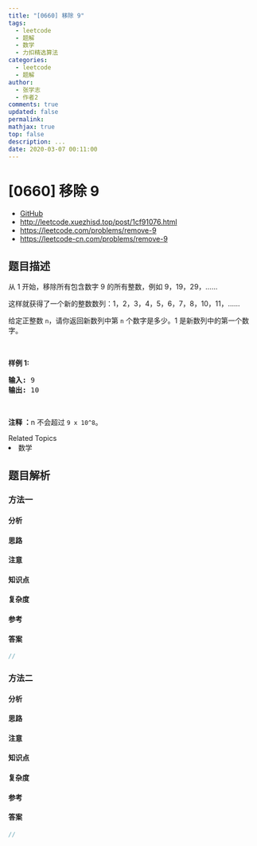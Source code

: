 ```yaml
---
title: "[0660] 移除 9"
tags:
  - leetcode
  - 题解
  - 数学
  - 力扣精选算法
categories:
  - leetcode
  - 题解
author:
  - 张学志
  - 作者2
comments: true
updated: false
permalink:
mathjax: true
top: false
description: ...
date: 2020-03-07 00:11:00
---
```



# [0660] 移除 9
* [GitHub](https://github.com/algoboy101/LeetCodeCrowdsource/tree/master/_posts/QA/%5B0660%5D%20%E7%A7%BB%E9%99%A4%209.md)
* http://leetcode.xuezhisd.top/post/1cf91076.html
* https://leetcode.com/problems/remove-9
* https://leetcode-cn.com/problems/remove-9


## 题目描述

<p>从 1 开始，移除所有包含数字 9 的所有整数，例如 9，19，29，&hellip;&hellip;</p>

<p>这样就获得了一个新的整数数列：1，2，3，4，5，6，7，8，10，11，&hellip;&hellip;</p>

<p>给定正整数 <code>n</code>，请你返回新数列中第 <code>n</code> 个数字是多少。1 是新数列中的第一个数字。</p>

<p>&nbsp;</p>

<p><strong>样例 1:</strong></p>

<pre><strong>输入:</strong> 9
<strong>输出:</strong> 10
</pre>

<p>&nbsp;</p>

<p><strong>注释 ：</strong>n&nbsp;不会超过&nbsp;<code>9 x 10^8</code>。</p>
<div><div>Related Topics</div><div><li>数学</li></div></div>


## 题目解析


### 方法一

#### 分析

#### 思路

#### 注意

#### 知识点

#### 复杂度

#### 参考

#### 答案

```cpp
//
```


### 方法二

#### 分析

#### 思路

#### 注意

#### 知识点

#### 复杂度

#### 参考

#### 答案

```cpp
//
```



